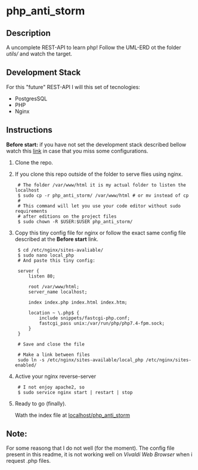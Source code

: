 # php_anti_storm


## Description
A uncomplete REST-API to learn php! 
Follow the UML-ERD ot the folder *utils/* and watch the target.

## Development Stack
For this "future" REST-API I will this set of tecnologies:

- PostgresSQL
- PHP
- Nginx


## Instructions

**Before start:** if you have not set the development stack described bellow
watch this [link](https://www.digitalocean.com/community/tutorials/how-to-install-linux-nginx-mysql-php-lemp-stack-on-ubuntu-20-04#step-6-—-testing-database-connection-from-php-(optional)]) in case that you miss some configurations.
<br>

1. Clone the repo.
2. If you clone this repo outside of the folder to serve flies using nginx.

        # The folder /var/www/html it is my actual folder to listen the localhost 
        $ sudo cp -r php_anti_storm/ /var/www/html # or mv instead of cp
        #
        # This command will let you use your code editor without sudo requirements
        # after editions on the project files
        $ sudo chown -R $USER:$USER php_anti_storm/

3. Copy this tiny config file for nginx or follow the exact same config file 
        described at the **Before start** link.

        $ cd /etc/nginx/sites-avaliable/
        $ sudo nano local_php
        # And paste this tiny config:

        server {
            listen 80;

            root /var/www/html;
            server_name localhost;

            index index.php index.html index.htm;

            location ~ \.php$ {
                include snippets/fastcgi-php.conf;
                fastcgi_pass unix:/var/run/php/php7.4-fpm.sock;
            } 
        }

        # Save and close the file

        # Make a link between files
        sudo ln -s /etc/nginx/sites-available/local_php /etc/nginx/sites-enabled/

    
4. Active your nginx reverse-server

        # I not enjoy apache2, so
        $ sudo service nginx start | restart | stop 

5. Ready to go (finally).

    Wath the index file at [localhost/php_anti_storm](http://localhost/php_anti_storm)

## Note:

For some reasong that I do not well (for the moment). 
The config file present in this readme, it is not working well on 
*Vivaldi Web Browser* when i request .php files.

